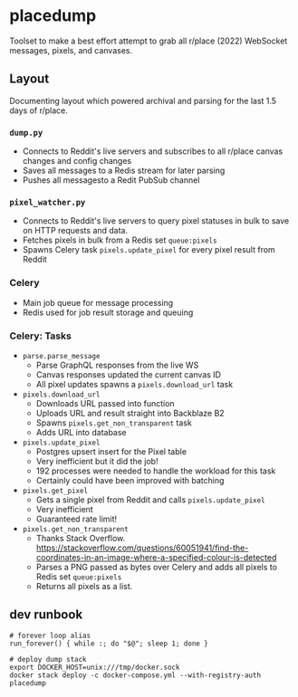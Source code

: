 # placedump

Toolset to make a best effort attempt to grab all r/place (2022) WebSocket messages, pixels, and canvases.

## Layout

Documenting layout which powered archival and parsing for the last 1.5 days of r/place.

### `dump.py`
* Connects to Reddit's live servers and subscribes to all r/place canvas changes and config changes
* Saves all messages to a Redis stream for later parsing
* Pushes all messagesto a Redit PubSub channel

### `pixel_watcher.py`
* Connects to Reddit's live servers to query pixel statuses in bulk to save on HTTP requests and data.
* Fetches pixels in bulk from a Redis set `queue:pixels`
* Spawns Celery task `pixels.update_pixel` for every pixel result from Reddit

### Celery
* Main job queue for message processing
* Redis used for job result storage and queuing

### Celery: Tasks
* `parse.parse_message` 
    - Parse GraphQL responses from the live WS
    - Canvas responses updated the current canvas ID
    - All pixel updates spawns a `pixels.download_url` task
* `pixels.download_url`
    - Downloads URL passed into function
    - Uploads URL and result straight into Backblaze B2
    - Spawns `pixels.get_non_transparent` task
    - Adds URL into database
* `pixels.update_pixel`
    - Postgres upsert insert for the Pixel table
    - Very inefficient but it did the job!
    - 192 processes were needed to handle the workload for this task
    - Certainly could have been improved with batching
* `pixels.get_pixel`
    - Gets a single pixel from Reddit and calls `pixels.update_pixel`
    - Very inefficient
    - Guaranteed rate limit!
* `pixels.get_non_transparent`
    - Thanks Stack Overflow. https://stackoverflow.com/questions/60051941/find-the-coordinates-in-an-image-where-a-specified-colour-is-detected
    - Parses a PNG passed as bytes over Celery and adds all pixels to Redis set `queue:pixels`
    - Returns all pixels as a list.

## dev runbook
```
# forever loop alias
run_forever() { while :; do "$@"; sleep 1; done }

# deploy dump stack
export DOCKER_HOST=unix:///tmp/docker.sock
docker stack deploy -c docker-compose.yml --with-registry-auth placedump
```